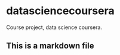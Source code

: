 datasciencecoursera
===================

Course project, data science coursera.
## This is a markdown file

